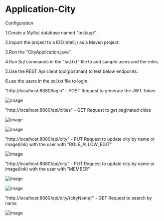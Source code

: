# Application-City

Configuration

1.Create a MySql database named "testapp".

2.Import the project to a IDE(Intellij) as a Maven project.

3.Run the "CityApplication.java".

4.Run Sql commands in the "sql.txt" file to add sample users and the roles.

5.Use the REST Api client tool(postman) to test below endpoints.

6.use the users in the sql.txt file to login.

"http://localhost:8080/login" - POST Request to generate the JWT Token

![image](https://user-images.githubusercontent.com/23737031/215235556-a3169e44-029d-4ed6-9de7-3ada41c6738e.png)

"http://localhost:8080/api/cities" - GET Request to get paginated cities

![image](https://user-images.githubusercontent.com/23737031/215235807-c61e5af1-a0ba-4528-9d07-dd94b01f9d1f.png)

![image](https://user-images.githubusercontent.com/23737031/215235881-82a0435e-974e-47ad-96e3-cf9d99ef416e.png)

"http://localhost:8080/api/city" - PUT Request to update city by name or image(link) with the user with "ROLE_ALLOW_EDIT"

![image](https://user-images.githubusercontent.com/23737031/215236328-08828525-3850-4e56-b5a1-1bd1804958d2.png)

"http://localhost:8080/api/city" - PUT Request to update city by name or image(link) with the user with "MEMBER"

![image](https://user-images.githubusercontent.com/23737031/215236901-21f21898-e60c-48cf-93e7-2a63d4107917.png)

![image](https://user-images.githubusercontent.com/23737031/215237412-fa254ae1-c143-4fb3-ac99-fcd5f08ed4c5.png)

"http://localhost:8080/api/city/{cityName}" - GET Request to search by name

![image](https://user-images.githubusercontent.com/23737031/215236409-31e67de9-d938-4e6a-b39a-470c4b9a2086.png)




